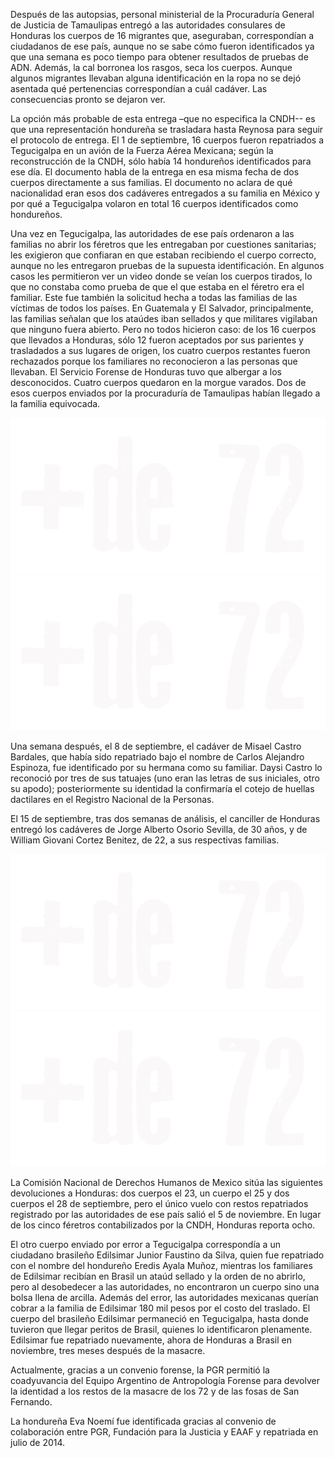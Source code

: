 <p>Después de las autopsias, personal ministerial de la Procuraduría General de Justicia de Tamaulipas entregó a las autoridades consulares de Honduras los cuerpos de 16 migrantes que, aseguraban, correspondían a ciudadanos de ese país, aunque no se sabe cómo fueron identificados ya que una semana es poco tiempo para obtener resultados de pruebas de ADN. Además, la cal borronea los rasgos, seca los cuerpos. Aunque algunos migrantes llevaban alguna identificación en la ropa no se dejó asentada qué pertenencias correspondían a cuál cadáver. Las consecuencias pronto se dejaron ver.</p> 
<p>La opción más probable de esta entrega –que no especifica la CNDH-- es que una representación hondureña se trasladara hasta Reynosa para seguir el protocolo de entrega. El 1 de septiembre, 16 cuerpos fueron repatriados a Tegucigalpa en un avión de la Fuerza Aérea Mexicana; según la reconstrucción de la CNDH, sólo había 14 hondureños identificados para ese día. El documento habla de la entrega en esa misma fecha de dos cuerpos directamente a sus familias. El documento no aclara de qué nacionalidad eran esos dos cadáveres entregados a su familia en México y por qué a Tegucigalpa volaron en total 16 cuerpos identificados como hondureños.</p> 
<p>Una vez en Tegucigalpa, las autoridades de ese país ordenaron a las familias no abrir los féretros que les entregaban por cuestiones sanitarias; les exigieron que confiaran en que estaban recibiendo el cuerpo correcto, aunque no les entregaron pruebas de la supuesta identificación. En algunos casos les permitieron ver un video donde se veían los cuerpos tirados, lo que no constaba como prueba de que el que estaba en el féretro era el familiar. Este fue también la solicitud hecha a todas las familias de las víctimas de todos los países. En Guatemala y El Salvador, principalmente, las familias señalan que los ataúdes iban sellados y que militares vigilaban que ninguno fuera abierto. Pero no todos hicieron caso: de los 16 cuerpos que llevados a Honduras, sólo 12 fueron aceptados por sus parientes y trasladados a sus lugares de origen, los cuatro cuerpos restantes fueron rechazados porque los familiares no reconocieron a las personas que llevaban. El Servicio Forense de Honduras tuvo que albergar a los desconocidos. Cuatro cuerpos quedaron en la morgue varados. Dos de esos cuerpos enviados por la procuraduría de Tamaulipas habían llegado a la familia equivocada.</p>
<div class="row photos">
  <div class="col-md-6">
    <img src="img/home_logo.png" data-src="img/cap2_honduras1.jpg" class="img-responsive"/>
  </div>
  <div class="col-md-6">
    <img src="img/home_logo.png" data-src="img/cap2_honduras2.jpg" class="img-responsive"/>
  </div>
</div>
<p>Una semana después, el 8 de septiembre, el cadáver de Misael Castro Bardales, que había sido repatriado bajo el nombre de Carlos Alejandro Espinoza, fue identificado por su hermana como su familiar. Daysi Castro lo reconoció por tres de sus tatuajes (uno eran las letras de sus iniciales, otro su apodo); posteriormente su identidad la confirmaría el cotejo de huellas dactilares en el Registro Nacional de la Personas.</p> 
<p>El 15 de septiembre, tras dos semanas de análisis, el canciller de Honduras entregó los cadáveres de Jorge Alberto Osorio Sevilla, de 30 años, y de William Giovani Cortez Benitez, de 22, a sus respectivas familias.</p><div class="row photos">
  <div class="col-md-6">
    <img src="img/home_logo.png" data-src="img/cap2_honduras3.jpg" class="img-responsive"/>
  </div>
  <div class="col-md-6">
    <img src="img/home_logo.png" data-src="img/cap2_honduras4.jpg" class="img-responsive"/>
  </div>
</div>
<p>La Comisión Nacional de Derechos Humanos de Mexico sitúa las siguientes devoluciones a Honduras: dos cuerpos el 23, un cuerpo el 25 y dos cuerpos el 28 de septiembre, pero el único vuelo con restos repatriados registrado por las autoridades de ese país salió el 5 de noviembre. En lugar de los cinco féretros contabilizados por la CNDH, Honduras reporta ocho.</p>
<p>El otro cuerpo enviado por error a Tegucigalpa correspondía a un ciudadano brasileño Edilsimar Junior Faustino da Silva, quien fue repatriado con el nombre del hondureño Eredis Ayala Muñoz, mientras los familiares de Edilsimar recibían en Brasil un ataúd sellado y la orden de no abrirlo, pero al desobedecer a las autoridades, no encontraron un cuerpo sino una bolsa llena de arcilla. Además del error, las autoridades mexicanas querían cobrar a la familia de Edilsimar 180 mil pesos por el costo del traslado. El cuerpo del brasileño Edilsimar permaneció en Tegucigalpa, hasta donde tuvieron que llegar peritos de Brasil, quienes lo identificaron plenamente. Edilsimar fue repatriado nuevamente, ahora de Honduras a Brasil en noviembre, tres meses después de la masacre.</p>
<p>Actualmente, gracias a un convenio forense, la PGR permitió la coadyuvancia del Equipo Argentino de Antropología Forense para devolver la identidad a los restos de la masacre de los 72 y de las fosas de San Fernando.</p>
<p>La hondureña Eva Noemí fue identificada gracias al convenio de colaboración entre PGR, Fundación para la Justicia y EAAF y repatriada en julio de 2014.</p>